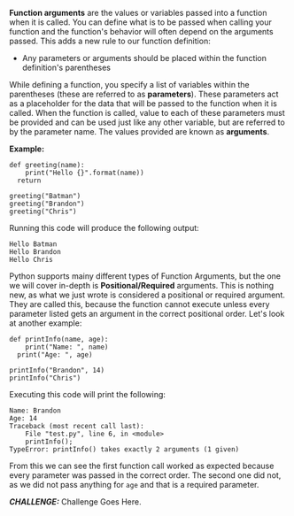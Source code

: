 **Function arguments** are the values or variables passed into a function when it is called. You can define what is to be passed when calling your function and the function's behavior will often depend on the arguments passed. This adds a new rule to our function definition:
-  Any parameters or arguments should be placed within the function definition's parentheses

While defining a function, you specify a list of variables within the parentheses (these are referred to as **parameters**). These parameters act as a placeholder for the data that will be passed to the function when it is called. When the function is called, value to each of these parameters must be provided and can be used just like any other variable, but are referred to by the parameter name. The values provided are known as **arguments**. 

**Example:**
```
def greeting(name):
	print("Hello {}".format(name))
  return
  
greeting("Batman")
greeting("Brandon")
greeting("Chris")
```
Running this code will produce the following output:
```
Hello Batman
Hello Brandon
Hello Chris
```

Python supports mainy different types of Function Arguments, but the one we will cover in-depth is **Positional/Required** arguments. This is nothing new, as what we just wrote is considered a positional or required argument. They are called this, because the function cannot execute unless every parameter listed gets an argument in the correct positional order. Let's look at another example:
```
def printInfo(name, age):
	print("Name: ", name)
  print("Age: ", age)
  
printInfo("Brandon", 14)
printInfo("Chris")
```
Executing this code will print the following:
```
Name: Brandon
Age: 14
Traceback (most recent call last):
	File "test.py", line 6, in <module>
  	printInfo();
TypeError: printInfo() takes exactly 2 arguments (1 given)
```
From this we can see the first function call worked as expected because every parameter was passed in the correct order. The second one did not, as we did not pass anything for `age` and that is a required parameter.


***CHALLENGE:*** Challenge Goes Here.